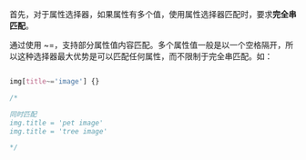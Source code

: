 
首先，对于属性选择器，如果属性有多个值，使用属性选择器匹配时，要求**完全串匹配**。

通过使用 ~=，支持部分属性值内容匹配。多个属性值一般是以一个空格隔开，所以这种选择器最大优势是可以匹配任何属性，而不限制于完全串匹配。如：

```css

img[title~='image'] {}

/*

同时匹配
img.title = 'pet image'
img.title = 'tree image'

*/

```

